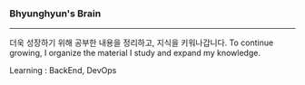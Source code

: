 ###  Bhyunghyun's Brain
---
더욱 성장하기 위해 공부한 내용을 정리하고, 지식을 키워나갑니다.
To continue growing, I organize the material I study and expand my knowledge.

Learning : BackEnd, DevOps

